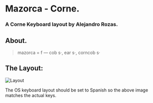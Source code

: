 # Mazorca - Corne.
### A Corne Keyboard layout by Alejandro Rozas.

## About.
> mazorca = f — cob s·, ear s·, corncob s·

## The Layout:

![Layout](https://user-images.githubusercontent.com/1832140/178291869-ea3c070b-2c0d-45f9-aeb8-00ac6942e847.png)



The OS keyboard layout should be set to Spanish so the above image matches the actual keys.
